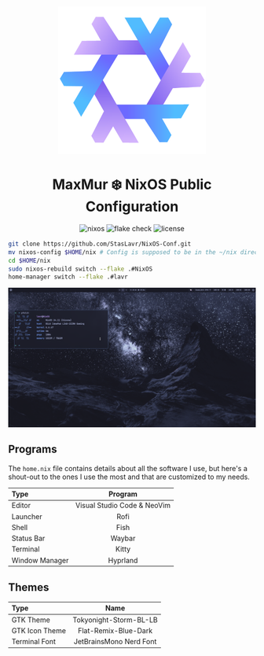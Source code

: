 <div align="center"><img src="assets/nixos-logo.png" width="300px"></div>
<h1 align="center">MaxMur ❄️ NixOS Public Configuration</h1>
<div align="center">

![nixos](https://img.shields.io/badge/NixOS-unstable-blue.svg?style=flat&logo=nixos&logoColor=CAD3F5&colorA=24273A&colorB=8aadf4)
![flake check](https://img.shields.io/static/v1?label=Nix%20Flake&message=Check&style=flat&logo=nixos&colorA=24273A&colorB=9173ff&logoColor=CAD3F5)
![license](https://img.shields.io/static/v1.svg?style=flat&label=License&message=Unlicense&colorA=24273A&colorB=91d7e3&logo=unlicense&logoColor=91d7e3&)

</div>

```bash
git clone https://github.com/StasLavr/NixOS-Conf.git
mv nixos-config $HOME/nix # Config is supposed to be in the ~/nix directory
cd $HOME/nix
sudo nixos-rebuild switch --flake .#NixOS
home-manager switch --flake .#lavr
```

![screen](assets/screen.png)

## Programs

The `home.nix` file contains details about all the software I use, but here's a shout-out to the ones I use the most and that are customized to my needs.

| Type           | Program      |
| :------------- | :----------: |
| Editor         | Visual Studio Code & NeoVim |
| Launcher       | Rofi |
| Shell          | Fish |
| Status Bar     | Waybar |
| Terminal       | Kitty |
| Window Manager | Hyprland |

## Themes

| Type           | Name      |
| :------------- | :----------: |
| GTK Theme      | Tokyonight-Storm-BL-LB  |
| GTK Icon Theme | Flat-Remix-Blue-Dark |
| Terminal Font  | JetBrainsMono Nerd Font |


